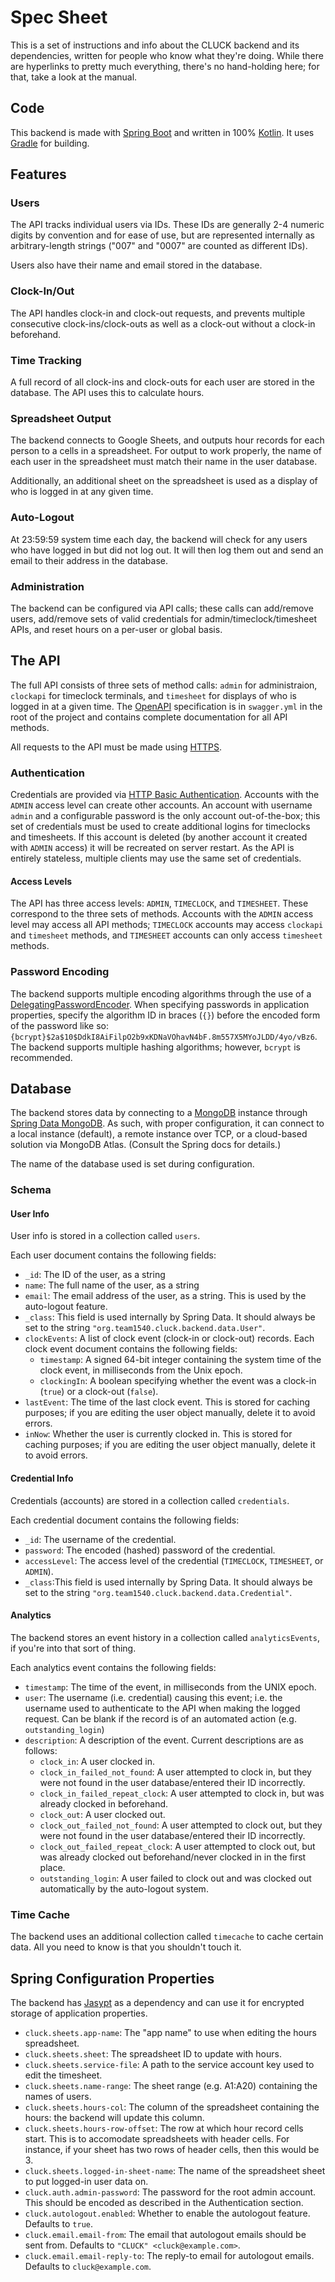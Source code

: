 # Spec Sheet

This is a set of instructions and info about the CLUCK backend and its dependencies, written for people who know what they're doing. While there are hyperlinks to pretty much everything, there's no hand-holding here; for that, take a look at the manual.

## Code

This backend is made with [Spring Boot](https://spring.io/projects/spring-boot) and written in 100% [Kotlin](https://kotlinlang.org/). It uses [Gradle](https://gradle.org/) for building.

## Features

### Users

The API tracks individual users via IDs. These IDs are generally 2-4 numeric digits by convention and for ease of use, but are represented internally as arbitrary-length strings ("007" and "0007" are counted as different IDs).

Users also have their name and email stored in the database. 

### Clock-In/Out

The API handles clock-in and clock-out requests, and prevents multiple consecutive clock-ins/clock-outs as well as a clock-out without a clock-in beforehand. 

### Time Tracking

A full record of all clock-ins and clock-outs for each user are stored in the database. The API uses this to calculate hours.

### Spreadsheet Output

The backend connects to Google Sheets, and outputs hour records for each person to a cells in a spreadsheet. For output to work properly, the name of each user in the spreadsheet must match their name in the user database.

Additionally, an additional sheet on the spreadsheet is used as a display of who is logged in at any given time.

### Auto-Logout

At 23:59:59 system time each day, the backend will check for any users who have logged in but did not log out. It will then log them out and send an email to their address in the database.

### Administration

The backend can be configured via API calls; these calls can add/remove users, add/remove sets of valid credentials for admin/timeclock/timesheet APIs, and reset hours on a per-user or global basis.

## The API

The full API consists of three sets of method calls: `admin` for administraion, `clockapi` for timeclock terminals, and `timesheet` for displays of who is logged in at a given time. The [OpenAPI](https://www.openapis.org/) specification is in `swagger.yml` in the root of the project and contains complete documentation for all API methods.

All requests to the API must be made using [HTTPS](https://en.wikipedia.org/wiki/HTTPS).

### Authentication

Credentials are provided via [HTTP Basic Authentication](https://en.wikipedia.org/wiki/Basic_access_authentication#Security). Accounts with the `ADMIN` access level can create other accounts. An account with username `admin` and a configurable password is the only account out-of-the-box; this set of credentials must be used to create additional logins for timeclocks and timesheets. If this account is deleted (by another account it created with `ADMIN` access) it will be recreated on server restart. As the API is entirely stateless, multiple clients may use the same set of credentials. 

#### Access Levels

The API has three access levels: `ADMIN`, `TIMECLOCK`, and `TIMESHEET`. These correspond to the three sets of methods. Accounts with the `ADMIN` access level may access all API methods; `TIMECLOCK` accounts may access `clockapi` and `timesheet` methods, and `TIMESHEET` accounts can only access `timesheet` methods.

### Password Encoding

The backend supports multiple encoding algorithms through the use of a [DelegatingPasswordEncoder](https://docs.spring.io/spring-security/site/docs/current/api/org/springframework/security/crypto/password/DelegatingPasswordEncoder.html). When specifying passwords in application properties, specify the algorithm ID in braces (`{}`) before the encoded form of the password like so:`{bcrypt}$2a$10$DdkI8AiFilpO2b9xKDNaVOhavN4bF.8m557X5MYoJLDD/4yo/vBz6`. The backend supports multiple hashing algorithms; however, `bcrypt` is recommended.

## Database

The backend stores data by connecting to a [MongoDB](https://www.mongodb.com/) instance through [Spring Data MongoDB](https://projects.spring.io/spring-data-mongodb/). As such, with proper configuration, it can connect to a local instance (default), a remote instance over TCP, or a cloud-based solution via MongoDB Atlas. (Consult the Spring docs for details.)

The name of the database used is set during configuration.

### Schema

#### User Info

User info is stored in a collection called `users`.

Each user document contains the following fields:

- `_id`: The ID of the user, as a string
- `name`: The full name of the user, as a string
- `email`: The email address of the user, as a string. This is used by the auto-logout feature.
- `_class`: This field is used internally by Spring Data. It should always be set to the string `"org.team1540.cluck.backend.data.User"`.
- `clockEvents`: A list of clock event (clock-in or clock-out) records. Each clock event document contains the following fields:
  - `timestamp`: A signed 64-bit integer containing the system time of the clock event, in milliseconds from the Unix epoch.
  - `clockingIn`: A boolean specifying whether the event was a clock-in (`true`) or a clock-out (`false`).
- `lastEvent`: The time of the last clock event. This is stored for caching purposes; if you are editing the user object manually, delete it to avoid errors.
- `inNow`: Whether the user is currently clocked in. This is stored for caching purposes; if you are editing the user object manually, delete it to avoid errors.

#### Credential Info

Credentials (accounts) are stored in a collection called `credentials`.

Each credential document contains the following fields:

* `_id`: The username of the credential.
* `password`: The encoded (hashed) password of the credential.
* `accessLevel`: The access level of the credential (`TIMECLOCK`, `TIMESHEET`, or `ADMIN`).
* `_class`:This field is used internally by Spring Data. It should always be set to the string `"org.team1540.cluck.backend.data.Credential"`.

#### Analytics

The backend stores an event history in a collection called `analyticsEvents`, if you're into that sort of thing.

Each analytics event contains the following fields:

- `timestamp`: The time of the event, in milliseconds from the UNIX epoch.
- `user`: The username (i.e. credential) causing this event; i.e. the username used to authenticate to the API when making the logged request. Can be blank if the record is of an automated action (e.g. `outstanding_login`)
- `description`: A description of the event. Current descriptions are as follows:
  - `clock_in`: A user clocked in.
  - `clock_in_failed_not_found`: A user attempted to clock in, but they were not found in the user database/entered their ID incorrectly.
  - `clock_in_failed_repeat_clock`: A user attempted to clock in, but was already clocked in beforehand.
  - `clock_out`: A user clocked out.
  - `clock_out_failed_not_found`: A user attempted to clock out, but they were not found in the user database/entered their ID incorrectly.
  - `clock_out_failed_repeat_clock`: A user attempted to clock out, but was already clocked out beforehand/never clocked in in the first place.
  - `outstanding_login`: A user failed to clock out and was clocked out automatically by the auto-logout system.

### Time Cache

The backend uses an additional collection called `timecache` to cache certain data. All you need to know is  that you shouldn't touch it.

## Spring Configuration Properties

The backend has [Jasypt](https://github.com/ulisesbocchio/jasypt-spring-boot) as a dependency and can use it for encrypted storage of application properties.

- `cluck.sheets.app-name`: The "app name" to use when editing the hours spreadsheet.
- `cluck.sheets.sheet`: The spreadsheet ID to update with hours.
- `cluck.sheets.service-file`: A path to the service account key used to edit the timesheet.
- `cluck.sheets.name-range`: The sheet range (e.g. A1:A20) containing the names of users.
- `cluck.sheets.hours-col`:  The column of the spreadsheet containing the hours: the backend will update this column.
- `cluck.sheets.hours-row-offset`: The row at which hour record cells start. This is to accomodate spreadsheets with header cells. For instance, if your sheet has two rows of header cells, then this would be 3.
- `cluck.sheets.logged-in-sheet-name`: The name of the spreadsheet sheet to put logged-in user data on.
- `cluck.auth.admin-password`: The password for the root admin account. This should be encoded as described in the Authentication section.
- `cluck.autologout.enabled`: Whether to enable the autologout feature. Defaults to `true`.
- `cluck.email.email-from`: The email that autologout emails should be sent from. Defaults to `"CLUCK" <cluck@example.com>`.
- `cluck.email.email-reply-to`: The reply-to email for autologout emails. Defaults to `cluck@example.com`.
